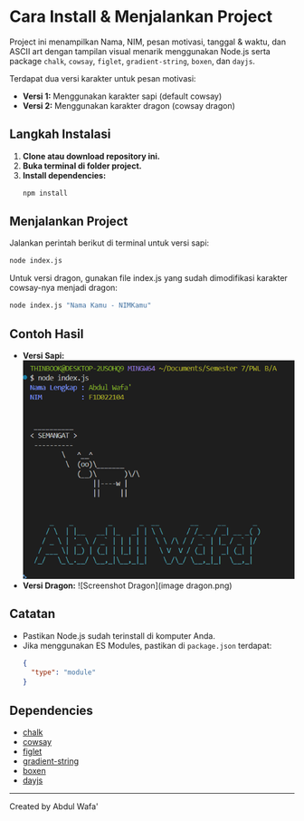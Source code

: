 # Cara Install & Menjalankan Project

Project ini menampilkan Nama, NIM, pesan motivasi, tanggal & waktu, dan ASCII art dengan tampilan visual menarik menggunakan Node.js serta package `chalk`, `cowsay`, `figlet`, `gradient-string`, `boxen`, dan `dayjs`.

Terdapat dua versi karakter untuk pesan motivasi:

- **Versi 1:** Menggunakan karakter sapi (default cowsay)
- **Versi 2:** Menggunakan karakter dragon (cowsay dragon)

## Langkah Instalasi

1. **Clone atau download repository ini.**
2. **Buka terminal di folder project.**
3. **Install dependencies:**
   ```bash
   npm install
   ```

## Menjalankan Project

Jalankan perintah berikut di terminal untuk versi sapi:

```bash
node index.js
```

Untuk versi dragon, gunakan file index.js yang sudah dimodifikasi karakter cowsay-nya menjadi dragon:

```bash
node index.js "Nama Kamu - NIMKamu"
```

## Contoh Hasil

- **Versi Sapi:**
  ![Screenshot Sapi](image.png)
- **Versi Dragon:**
  ![Screenshot Dragon](image dragon.png)

## Catatan

- Pastikan Node.js sudah terinstall di komputer Anda.
- Jika menggunakan ES Modules, pastikan di `package.json` terdapat:
  ```json
  {
  	"type": "module"
  }
  ```

## Dependencies

- [chalk](https://www.npmjs.com/package/chalk)
- [cowsay](https://www.npmjs.com/package/cowsay)
- [figlet](https://www.npmjs.com/package/figlet)
- [gradient-string](https://www.npmjs.com/package/gradient-string)
- [boxen](https://www.npmjs.com/package/boxen)
- [dayjs](https://www.npmjs.com/package/dayjs)

---

Created by Abdul Wafa'
